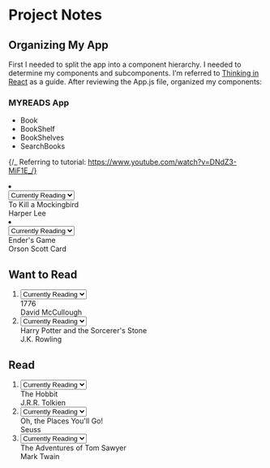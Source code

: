 # Project Notes

## Organizing My App

First I needed to split the app into a component hierarchy. I needed to determine my components and subcomponents. I’m referred to [Thinking in React](https://reactjs.org/docs/thinking-in-react.html) as a guide. After reviewing the App.js file, organized my components:

### MYREADS App

- Book
- BookShelf
- BookShelves
- SearchBooks

{/_ Referring to tutorial: https://www.youtube.com/watch?v=DNdZ3-MiF1E_/}

<li>
                      <div className="book">
                        <div className="book-top">
                          <div
                            className="book-cover"
                            style={{
                              width: 128,
                              height: 193,
                              backgroundImage:
                                'url("http://books.google.com/books/content?id=PGR2AwAAQBAJ&printsec=frontcover&img=1&zoom=1&imgtk=AFLRE73-GnPVEyb7MOCxDzOYF1PTQRuf6nCss9LMNOSWBpxBrz8Pm2_mFtWMMg_Y1dx92HT7cUoQBeSWjs3oEztBVhUeDFQX6-tWlWz1-feexS0mlJPjotcwFqAg6hBYDXuK_bkyHD-y&source=gbs_api")',
                            }}
                          ></div>
                          <div className="book-shelf-changer">
                            <select>
                              <option value="none" disabled>
                                Move to...
                              </option>
                              <option value="currentlyReading">
                                Currently Reading
                              </option>
                              <option value="wantToRead">Want to Read</option>
                              <option value="read">Read</option>
                              <option value="none">None</option>
                            </select>
                          </div>
                        </div>
                        <div className="book-title">To Kill a Mockingbird</div>
                        <div className="book-authors">Harper Lee</div>
                      </div>
                    </li>
                    <li>
                      <div className="book">
                        <div className="book-top">
                          <div
                            className="book-cover"
                            style={{
                              width: 128,
                              height: 188,
                              backgroundImage:
                                'url("http://books.google.com/books/content?id=yDtCuFHXbAYC&printsec=frontcover&img=1&zoom=1&imgtk=AFLRE72RRiTR6U5OUg3IY_LpHTL2NztVWAuZYNFE8dUuC0VlYabeyegLzpAnDPeWxE6RHi0C2ehrR9Gv20LH2dtjpbcUcs8YnH5VCCAH0Y2ICaKOTvrZTCObQbsfp4UbDqQyGISCZfGN&source=gbs_api")',
                            }}
                          ></div>
                          <div className="book-shelf-changer">
                            <select>
                              <option value="none" disabled>
                                Move to...
                              </option>
                              <option value="currentlyReading">
                                Currently Reading
                              </option>
                              <option value="wantToRead">Want to Read</option>
                              <option value="read">Read</option>
                              <option value="none">None</option>
                            </select>
                          </div>
                        </div>
                        <div className="book-title">Ender's Game</div>
                        <div className="book-authors">Orson Scott Card</div>
                      </div>
                    </li>
                  </ol>
                </div>
              </div>
              <div className="bookshelf">
                <h2 className="bookshelf-title">Want to Read</h2>
                <div className="bookshelf-books">
                  <ol className="books-grid">
                    <li>
                      <div className="book">
                        <div className="book-top">
                          <div
                            className="book-cover"
                            style={{
                              width: 128,
                              height: 193,
                              backgroundImage:
                                'url("http://books.google.com/books/content?id=uu1mC6zWNTwC&printsec=frontcover&img=1&zoom=1&imgtk=AFLRE73pGHfBNSsJG9Y8kRBpmLUft9O4BfItHioHolWNKOdLavw-SLcXADy3CPAfJ0_qMb18RmCa7Ds1cTdpM3dxAGJs8zfCfm8c6ggBIjzKT7XR5FIB53HHOhnsT7a0Cc-PpneWq9zX&source=gbs_api")',
                            }}
                          ></div>
                          <div className="book-shelf-changer">
                            <select>
                              <option value="none" disabled>
                                Move to...
                              </option>
                              <option value="currentlyReading">
                                Currently Reading
                              </option>
                              <option value="wantToRead">Want to Read</option>
                              <option value="read">Read</option>
                              <option value="none">None</option>
                            </select>
                          </div>
                        </div>
                        <div className="book-title">1776</div>
                        <div className="book-authors">David McCullough</div>
                      </div>
                    </li>
                    <li>
                      <div className="book">
                        <div className="book-top">
                          <div
                            className="book-cover"
                            style={{
                              width: 128,
                              height: 192,
                              backgroundImage:
                                'url("http://books.google.com/books/content?id=wrOQLV6xB-wC&printsec=frontcover&img=1&zoom=1&imgtk=AFLRE72G3gA5A-Ka8XjOZGDFLAoUeMQBqZ9y-LCspZ2dzJTugcOcJ4C7FP0tDA8s1h9f480ISXuvYhA_ZpdvRArUL-mZyD4WW7CHyEqHYq9D3kGnrZCNiqxSRhry8TiFDCMWP61ujflB&source=gbs_api")',
                            }}
                          ></div>
                          <div className="book-shelf-changer">
                            <select>
                              <option value="none" disabled>
                                Move to...
                              </option>
                              <option value="currentlyReading">
                                Currently Reading
                              </option>
                              <option value="wantToRead">Want to Read</option>
                              <option value="read">Read</option>
                              <option value="none">None</option>
                            </select>
                          </div>
                        </div>
                        <div className="book-title">
                          Harry Potter and the Sorcerer's Stone
                        </div>
                        <div className="book-authors">J.K. Rowling</div>
                      </div>
                    </li>
                  </ol>
                </div>
              </div>
              <div className="bookshelf">
                <h2 className="bookshelf-title">Read</h2>
                <div className="bookshelf-books">
                  <ol className="books-grid">
                    <li>
                      <div className="book">
                        <div className="book-top">
                          <div
                            className="book-cover"
                            style={{
                              width: 128,
                              height: 192,
                              backgroundImage:
                                'url("http://books.google.com/books/content?id=pD6arNyKyi8C&printsec=frontcover&img=1&zoom=1&imgtk=AFLRE70Rw0CCwNZh0SsYpQTkMbvz23npqWeUoJvVbi_gXla2m2ie_ReMWPl0xoU8Quy9fk0Zhb3szmwe8cTe4k7DAbfQ45FEzr9T7Lk0XhVpEPBvwUAztOBJ6Y0QPZylo4VbB7K5iRSk&source=gbs_api")',
                            }}
                          ></div>
                          <div className="book-shelf-changer">
                            <select>
                              <option value="none" disabled>
                                Move to...
                              </option>
                              <option value="currentlyReading">
                                Currently Reading
                              </option>
                              <option value="wantToRead">Want to Read</option>
                              <option value="read">Read</option>
                              <option value="none">None</option>
                            </select>
                          </div>
                        </div>
                        <div className="book-title">The Hobbit</div>
                        <div className="book-authors">J.R.R. Tolkien</div>
                      </div>
                    </li>
                    <li>
                      <div className="book">
                        <div className="book-top">
                          <div
                            className="book-cover"
                            style={{
                              width: 128,
                              height: 174,
                              backgroundImage:
                                'url("http://books.google.com/books/content?id=1q_xAwAAQBAJ&printsec=frontcover&img=1&zoom=1&imgtk=AFLRE712CA0cBYP8VKbEcIVEuFJRdX1k30rjLM29Y-dw_qU1urEZ2cQ42La3Jkw6KmzMmXIoLTr50SWTpw6VOGq1leINsnTdLc_S5a5sn9Hao2t5YT7Ax1RqtQDiPNHIyXP46Rrw3aL8&source=gbs_api")',
                            }}
                          ></div>
                          <div className="book-shelf-changer">
                            <select>
                              <option value="none" disabled>
                                Move to...
                              </option>
                              <option value="currentlyReading">
                                Currently Reading
                              </option>
                              <option value="wantToRead">Want to Read</option>
                              <option value="read">Read</option>
                              <option value="none">None</option>
                            </select>
                          </div>
                        </div>
                        <div className="book-title">
                          Oh, the Places You'll Go!
                        </div>
                        <div className="book-authors">Seuss</div>
                      </div>
                    </li>
                    <li>
                      <div className="book">
                        <div className="book-top">
                          <div
                            className="book-cover"
                            style={{
                              width: 128,
                              height: 192,
                              backgroundImage:
                                'url("http://books.google.com/books/content?id=32haAAAAMAAJ&printsec=frontcover&img=1&zoom=1&imgtk=AFLRE72yckZ5f5bDFVIf7BGPbjA0KYYtlQ__nWB-hI_YZmZ-fScYwFy4O_fWOcPwf-pgv3pPQNJP_sT5J_xOUciD8WaKmevh1rUR-1jk7g1aCD_KeJaOpjVu0cm_11BBIUXdxbFkVMdi&source=gbs_api")',
                            }}
                          ></div>
                          <div className="book-shelf-changer">
                            <select>
                              <option value="none" disabled>
                                Move to...
                              </option>
                              <option value="currentlyReading">
                                Currently Reading
                              </option>
                              <option value="wantToRead">Want to Read</option>
                              <option value="read">Read</option>
                              <option value="none">None</option>
                            </select>
                          </div>
                        </div>
                        <div className="book-title">
                          The Adventures of Tom Sawyer
                        </div>
                        <div className="book-authors">Mark Twain</div>
                      </div>
                    </li>
